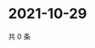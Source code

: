 # 2021-10-29

共 0 条

<!-- BEGIN WEIBO -->
<!-- 最后更新时间 Fri Oct 29 2021 12:19:04 GMT+0800 (China Standard Time) -->

<!-- END WEIBO -->
